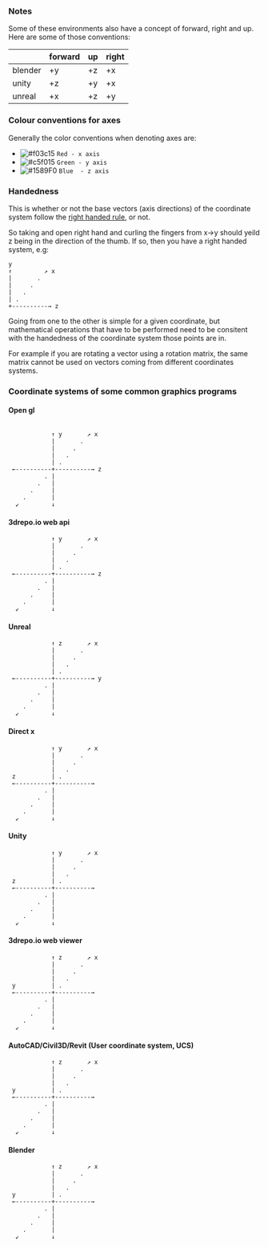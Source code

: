 
### Notes

Some of these environments also have a concept of forward, right and up. Here are some of those conventions:

|         | forward | up | right |
|---------|---------|----|-------|
| blender | +y      | +z | +x    |
| unity   | +z      | +y | +x    |
| unreal  | +x      | +z | +y    |

### Colour conventions for axes

Generally the color conventions when denoting axes are:

- ![#f03c15](https://via.placeholder.com/15/f03c15/000000?text=+) `Red - x axis`
- ![#c5f015](https://via.placeholder.com/15/c5f015/000000?text=+) `Green - y axis`
- ![#1589F0](https://via.placeholder.com/15/1589F0/000000?text=+) `Blue  - z axis`


### Handedness

This is whether or not the base vectors (axis directions) of the coordinate system follow the [right handed rule](https://mathworld.wolfram.com/Right-HandRule.html), or not.

So taking and open right hand and curling the fingers from x->y should yeild z being in the direction of the thumb. If so, then you have a right handed system, e.g:

```
y  
↑         ↗ x  
|       . 
|     . 
|   . 
| .
+----------→ z  
```

Going from one to the other is simple for a given coordinate, but mathematical operations that have to be performed need to be consitent with the handedness of the coordinate system those points are in. 

For example if you are rotating a vector using a rotation matrix, the same matrix cannot be used on vectors coming from different coordinates systems.


### Coordinate systems of some common graphics programs

#### Open gl
```

            ↑ y       ↗ x
            |       .
            |     . 
            |   . 
            | .
 ←----------+----------→ z
          . |
        .   |
      .     |
    .       |
  ↙         ↓
```
#### 3drepo.io web api

``` 
            ↑ y       ↗ x
            |       . 
            |     . 
            |   . 
            | .
 ←----------+----------→ z
          . |
        .   |
      .     |
    .       |
  ↙         ↓
```

#### Unreal

```
            ↑ z       ↗ x
            |       . 
            |     . 
            |   . 
            | .
 ←----------+----------→ y
          . |
        .   |
      .     |
    .       |
  ↙         ↓
```

#### Direct x

```
            ↑ y       ↗ x
            |       . 
            |     . 
            |   . 
 z          | .
 ←----------+----------→
          . |
        .   |
      .     |
    .       |
  ↙         ↓
```

#### Unity
```
            ↑ y       ↗ x
            |       . 
            |     . 
            |   . 
 z          | .
 ←----------+----------→
          . |
        .   |
      .     |
    .       |
  ↙         ↓
```
#### 3drepo.io web viewer
```
            ↑ z       ↗ x
            |       . 
            |     . 
            |   . 
 y          | .
 ←----------+----------→
          . |
        .   |
      .     |
    .       |
  ↙         ↓
```
#### AutoCAD/Civil3D/Revit (User coordinate system, UCS)
```
            ↑ z       ↗ x
            |       . 
            |     . 
            |   . 
 y          | .
 ←----------+----------→
          . |
        .   |
      .     |
    .       |
  ↙         ↓
```
#### Blender
```
            ↑ z       ↗ x
            |       . 
            |     . 
            |   . 
 y          | .
 ←----------+----------→
          . |
        .   |
      .     |
    .       |
  ↙         ↓
```
